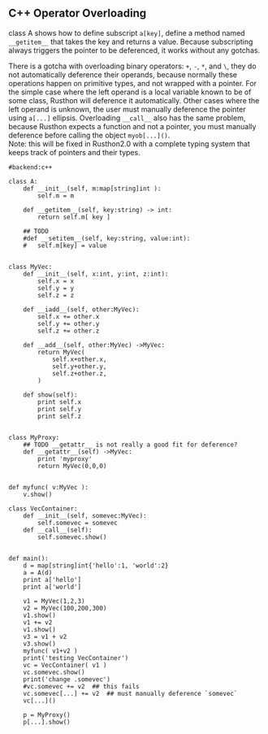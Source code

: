 C++ Operator Overloading
------------

class A shows how to define subscript `a[key]`, define a method named `__getitem__` that takes the key and returns a value.
Because subscripting always triggers the pointer to be deferenced, it works without any gotchas.

There is a gotcha with overloading binary operators: `+`, `-`, `*`, and `\`, they do not automatically deference their operands,
because normally these operations happen on primitive types, and not wrapped with a pointer.
For the simple case where the left operand is a local variable known to be of some class, Rusthon will deference it automatically.
Other cases where the left operand is unknown, the user must manually deference the pointer using `a[...]` ellipsis.
Overloading `__call__` also has the same problem, because Rusthon expects a function and not a pointer, you must manually deference
before calling the object `myob[...]()`.  
Note: this will be fixed in Rusthon2.0 with a complete typing system that keeps track of pointers and their types.


```rusthon
#backend:c++

class A:
	def __init__(self, m:map[string]int ):
		self.m = m

	def __getitem__(self, key:string) -> int:
		return self.m[ key ]

	## TODO
	#def __setitem__(self, key:string, value:int):
	#	self.m[key] = value


class MyVec:
	def __init__(self, x:int, y:int, z:int):
		self.x = x
		self.y = y
		self.z = z

	def __iadd__(self, other:MyVec):
		self.x += other.x
		self.y += other.y
		self.z += other.z

	def __add__(self, other:MyVec) ->MyVec:
		return MyVec(
			self.x+other.x,
			self.y+other.y,
			self.z+other.z,
		)

	def show(self):
		print self.x
		print self.y
		print self.z


class MyProxy:
	## TODO __getattr__ is not really a good fit for deference?
	def __getattr__(self) ->MyVec:
		print 'myproxy'
		return MyVec(0,0,0)


def myfunc( v:MyVec ):
	v.show()

class VecContainer:
	def __init__(self, somevec:MyVec):
		self.somevec = somevec
	def __call__(self):
		self.somevec.show()


def main():
	d = map[string]int{'hello':1, 'world':2}
	a = A(d)
	print a['hello']
	print a['world']

	v1 = MyVec(1,2,3)
	v2 = MyVec(100,200,300)
	v1.show()
	v1 += v2
	v1.show()
	v3 = v1 + v2
	v3.show()
	myfunc( v1+v2 )
	print('testing VecContainer')
	vc = VecContainer( v1 )
	vc.somevec.show()
	print('change .somevec')
	#vc.somevec += v2  ## this fails
	vc.somevec[...] += v2  ## must manually deference `somevec`
	vc[...]()

	p = MyProxy()
	p[...].show()

```